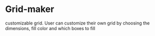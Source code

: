 # Grid-maker
customizable grid. User can customize their own grid by choosing the dimensions, fill color and which boxes to fill
